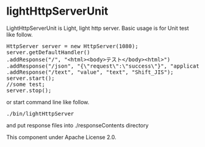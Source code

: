 lightHttpServerUnit
===================
<link href='http://alexgorbatchev.com/pub/sh/current/styles/shCore.css' rel='stylesheet' type='text/css'/>
<link href='http://alexgorbatchev.com/pub/sh/current/styles/shThemeDefault.css' rel='stylesheet' type='text/css'/>
<script src='http://alexgorbatchev.com/pub/sh/current/scripts/shCore.js' type='text/javascript'></script>
<script src='http://alexgorbatchev.com/pub/sh/current/scripts/shBrushPlain.js' type='text/javascript'></script>
<script src='http://alexgorbatchev.com/pub/sh/current/scripts/shBrushJava.js' type='text/javascript'></script>
<script language="javascript" type="text/javascript">
  SyntaxHighlighter.config.bloggerMode = true;
	SyntaxHighlighter.all();
</script>
LightHttpServerUnit is Light, light http server.  
Basic usage is for Unit test like follow.
<pre class='brush: java'>
HttpServer server = new HttpServer(1080);  
server.getDefaultHandler()  
.addResponse("/", "&lt;html&gt;&lt;body&gt;テスト&lt;/body&gt;&lt;html&gt;")  
.addResponse("/json", "{\"request\":\"success\"}", "application/json")  
.addResponse("/text", "value", "text", "Shift_JIS");  
server.start();  
//some test;  
server.stop();  
</pre>


or start command line like follow.  
<pre class='brush: plain'>
./bin/lightHttpServer  
</pre>
and put response files into ./responseContents directory

This component under Apache License 2.0.
